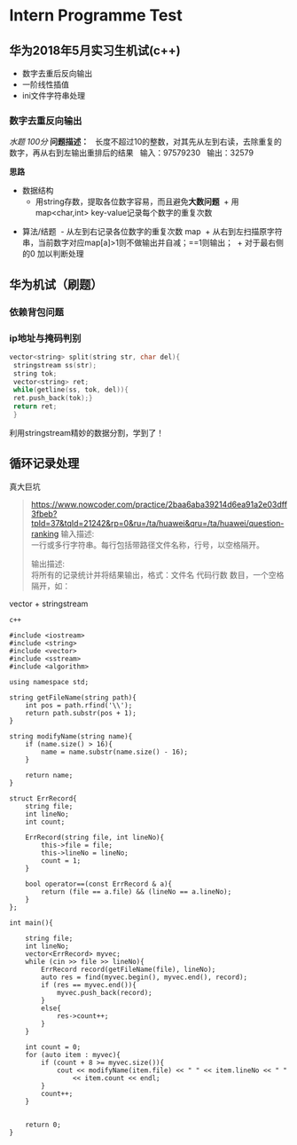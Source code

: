 # Intern Programme Test 

华为2018年5月实习生机试(c++)
--------------
- 数字去重后反向输出
- 一阶线性插值
- ini文件字符串处理

### 数字去重反向输出
*水题 100分*
**问题描述：**  
长度不超过10的整数，对其先从左到右读，去除重复的数字，再从右到左输出重排后的结果  
输入：97579230  
输出：32579  

**思路**
- 数据结构
  - 用string存数，提取各位数字容易，而且避免**大数问题**
  + 用map<char,int> key-value记录每个数字的重复次数
+ 算法/结题
  - 从左到右记录各位数字的重复次数 map
  + 从右到左扫描原字符串，当前数字对应map[a]>1则不做输出并自减；==1则输出；
  + 对于最右侧的0 加以判断处理




华为机试（刷题）
-------
### 依赖背包问题 ###


### ip地址与掩码判别 ###

```C++
vector<string> split(string str, char del){
 stringstream ss(str);
 string tok;
 vector<string> ret;
 while(getline(ss, tok, del)){
 ret.push_back(tok);}
 return ret;
 }
 ```
 
 利用stringstream精妙的数据分割，学到了！

循环记录处理
-----------
真大巨坑 
><https://www.nowcoder.com/practice/2baa6aba39214d6ea91a2e03dff3fbeb?tpId=37&tqId=21242&rp=0&ru=/ta/huawei&qru=/ta/huawei/question-ranking>
>输入描述:  
>一行或多行字符串。每行包括带路径文件名称，行号，以空格隔开。  
>
>输出描述:  
>将所有的记录统计并将结果输出，格式：文件名 代码行数 数目，一个空格隔开，如：  
>
vector + stringstream
```
c++
 
#include <iostream>
#include <string>
#include <vector>
#include <sstream>
#include <algorithm>
 
using namespace std;
 
string getFileName(string path){
    int pos = path.rfind('\\');
    return path.substr(pos + 1);
}
 
string modifyName(string name){
    if (name.size() > 16){
        name = name.substr(name.size() - 16);
    }
 
    return name;
}
 
struct ErrRecord{
    string file;
    int lineNo;
    int count;
 
    ErrRecord(string file, int lineNo){
        this->file = file;
        this->lineNo = lineNo;
        count = 1;
    }
 
    bool operator==(const ErrRecord & a){
        return (file == a.file) && (lineNo == a.lineNo);
    }
};
 
int main(){
 
    string file;
    int lineNo;
    vector<ErrRecord> myvec;
    while (cin >> file >> lineNo){
        ErrRecord record(getFileName(file), lineNo);
        auto res = find(myvec.begin(), myvec.end(), record);
        if (res == myvec.end()){
            myvec.push_back(record);
        }
        else{
            res->count++;
        }
    }
 
    int count = 0;
    for (auto item : myvec){
        if (count + 8 >= myvec.size()){
            cout << modifyName(item.file) << " " << item.lineNo << " "
                << item.count << endl;
        }
        count++;       
    }
 
     
    return 0;
}
```
